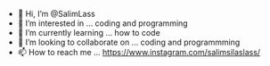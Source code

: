 - 👋 Hi, I’m @SalimLass
- 👀 I’m interested in ... coding and programming
- 🌱 I’m currently learning ... how to code 
- 💞️ I’m looking to collaborate on ... coding and programmming
- 📫 How to reach me ... https://www.instagram.com/salimsilaslass/

<!---
SalimLass/SalimLass is a ✨ special ✨ repository because its `README.md` (this file) appears on your GitHub profile.
You can click the Preview link to take a look at your changes.
--->
